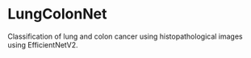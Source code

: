 # LungColonNet

Classification of lung and colon cancer using histopathological images using EfficientNetV2.
